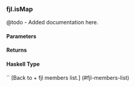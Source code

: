 ### fjl.isMap
@todo - Added documentation here.

#### Parameters

#### Returns
 
#### Haskell Type
``
[Back to  + fjl members list.]
(#fjl-members-list)
